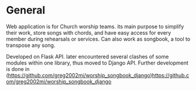 # General

Web application is for Church worship teams. its main purpose to simplify their work, store songs with chords, and have easy access for every member during rehearsals or services.
Can also work as songbook, a tool to transpose any song.

Developed on Flask API. later encountered several clashes of some modules within one library, thus moved to Django API. Further development is done in (https://github.com/greg2002mi/worship_songbook_django)https://github.com/greg2002mi/worship_songbook_django
